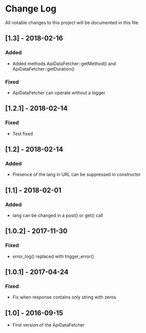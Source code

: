 Change Log
==========

All notable changes to this project will be documented in this file.

[1.3] - 2018-02-16
------------------

### Added
- Added methods ApiDataFetcher::getMethod() and  ApiDataFetcher::getDuration()

### Fixed
- ApiDataFetcher can operate without a logger

[1.2.1] - 2018-02-14
--------------------

### Fixed
- Test fixed

[1.2] - 2018-02-14
------------------

### Added
- Presence of the lang in URL can be suppressed in constructor

[1.1] - 2018-02-01
------------------

### Added
- lang can be changed in a post() or get() call

[1.0.2] - 2017-11-30
--------------------

### Fixed
- error_log() replaced with trigger_error()

[1.0.1] - 2017-04-24
--------------------

### Fixed
- Fix when response contains only string with zeros

[1.0] - 2016-09-15
------------------

- First version of the ApiDataFetcher
